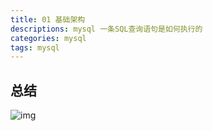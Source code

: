 ```yaml
---
title: 01 基础架构
descriptions: mysql 一条SQL查询语句是如何执行的
categories: mysql
tags: mysql
---
```


## 总结

![img](https://static001.geekbang.org/resource/image/0d/d9/0d2070e8f84c4801adbfa03bda1f98d9.png)